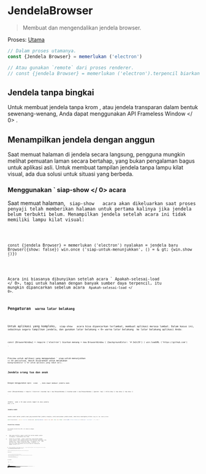 # JendelaBrowser

> Membuat dan mengendalikan jendela browser.

Proses: [Utama](../glossary.md#main-process)

```javascript
// Dalam proses utamanya.
const {Jendela Browser} = memerlukan ('electron')

// Atau gunakan `remote` dari proses renderer.
// const {jendela Browser} = memerlukan ('electron').terpencil biarkan menang=jendela baru Browser ( {lebar: 800, tinggi: 600} ) menang.di ('tutup', () = & gt; {menang = batal}) //beban sebuah remote URL win.loadURL ('https://github.com') // Atau muat file HTML lokal win.loadURL (`file: // $ {__ dirname} / app / index.html`)
```

## Jendela tanpa bingkai

Untuk membuat jendela tanpa krom , atau jendela transparan dalam bentuk sewenang-wenang, Anda dapat menggunakan API  Frameless Window </ 0> .</p> 

## Menampilkan jendela dengan anggun

Saat memuat halaman di jendela secara langsung, pengguna mungkin melihat pemuatan laman secara bertahap, yang bukan pengalaman bagus untuk aplikasi asli. Untuk membuat tampilan jendela tanpa lampu kilat visual, ada dua solusi untuk situasi yang berbeda.

### Menggunakan ` siap-show </ 0>  acara</h3>

<p>Saat memuat halaman, <code> siap-show </ 0>  acara akan dikeluarkan saat proses penyaji telah memberikan halaman untuk pertama kalinya jika jendela belum terbukti belum. Menampilkan jendela setelah acara ini tidak memiliki lampu kilat visual:</p>

<pre><code class="javascript">const {jendela Browser} = memerlukan ('electron') nyalakan = jendela baru Browser({show: false}) win.once ('siap-untuk-menunjukkan', () = & gt; {win.show ()})
`</pre> 

Acara ini biasanya dibunyikan setelah acara ` Apakah-selesai-load </ 0>, tapi untuk halaman dengan banyak sumber daya terpencil, itu mungkin dipancarkan sebelum acara <code> Apakah-selesai-load </ 0>.</p>

<h3>Pengaturan <code> warna latar belakang</ 0></h3>

<p>Untuk aplikasi yang kompleks, <code> siap-show </ 0>  acara bisa dipancarkan terlambat, membuat aplikasi merasa lambat. Dalam kasus ini, sebaiknya segera tampilkan jendela, dan gunakan latar belakang < 0> warna latar belakang </ 0> ke latar belakang aplikasi Anda:</p>

<pre><code class="javascript">const {BrowserWindow} = require ('electron') biarkan menang = new BrowserWindow ( {backgroundColor: '# 2e2c29'} ) win.loadURL ('https://github.com')

`</pre> 

Preview untuk aplikasi yang menggunakan ` siap-untuk-menunjukkan </ 0> peristiwa, masih disarankan untuk melakukan <code> backgroundColor </ 0> untuk aplikasi yang lebih asli.</p>

<h2>Jendela orang tua dan anak</h2>

<p>Dengan menggunakan opsi <code> induk </ 0>  , Anda dapat membuat jendela anak:</p>

<pre><code class="javascript">const {BrowserWindow} = require ('electron') biarkan top = new BrowserWindow () biarkan anak = new BrowserWindow ( {parent: top} ) child.show () top.show () top.show ()

`</pre> 

Jendela ` anak </ 0> akan selalu tampil di atas jendela <code> atas </ 0> .</p>

<h3>Jendela modal</h3>

<p>Jendela modal adalah jendela anak yang menonaktifkan jendela orangtua, untuk menciptakan jendela modal, Anda harus menetapkan pilihan <code>orang tua` dan `modal`pilihan:

```javascript
const {BrowserWindow} = require ('electron') biarkan anak = new BrowserWindow ( {parent: top, modal: true, show: false} ) child.loadURL ('https://github.com') child.once (' siap tampil ', () = & gt; {

```

### Visibilitas halaman 

The  Halaman Visibilitas API </ 0> bekerja sebagai berikut:</p> 

* Pada semua platform, negara visibilitas melacak apakah jendela tersembunyi / diminimalkan atau tidak.
* Selain itu, di macOS , status visibilitas juga melacak keadaan oklusi jendela. Jika jendela ditutup (yaitu tertutup sepenuhnya) oleh jendela lain, status visibilitas akan ` tersembunyi </ 0> . Pada platform lain, status visibilitas hanya <code> tersembunyi </ 0> hanya jika jendela diminimalkan atau secara eksplisit disembunyikan dengan <code> win.hide () </ 0> .</li>
<li>Jika <code> BrowserWindow </ 0> dibuat dengan <code> show: false </ 0> , status visibilitas awal akan <code> terlihat </ 0> meskipun jendela benar-benar tersembunyi.</li>
<li>Jika <code> backgroundThrottling </ 0> dinonaktifkan, status visibilitas akan tetap
 <code> terlihat </ 0> meskipun jendela diminimalkan, tersumbat, atau tersembunyi</li>
</ul>

<p>Disarankan agar Anda menghentikan sementara operasi mahal saat status visibilitas <code> tersembunyi </ 0> untuk meminimalkan konsumsi daya.</p>

<h3>Pemberitahuan platform</h3>

<ul>
<li>Di jendela macOS modal akan ditampilkan sebagai lembaran yang menempel pada jendela induk.</li>
<li>Pada macOS , jendela anak akan menjaga posisi relatif ke jendela induk saat jendela induk bergerak, sementara pada jendela anak Windows dan Linux tidak akan bergerak.</li>
<li>Pada Windows tidak didukung untuk mengubah jendela induk secara dinamis.</li>
<li>Di Linux jenis jendela modal akan diubah menjadi <code> dialog </ 0> .</li>
<li>Di Linux banyak lingkungan desktop tidak mendukung menyembunyikan jendela modal.</li>
</ul>

<h2>Kelas: BrowserWindow</h2>

<blockquote>
  <p>Buat dan kendalikan jendela browser.</p>
</blockquote>

<p>Proses: <a href="../glossary.md#main-process"> Utama </ 0></p>

<p><code> BrowserWindow </ 0> adalah
 <a href="http://nodejs.org/api/events.html#events_class_events_eventemitter"> EventEmitter </ 1> .</p>

<p>Ini menciptakan baru <code> BrowserWindow </ 0> dengan sifat asli yang ditetapkan oleh <code> Pilihan </ 0> .</p>

<h3><code>BrowserWindow baru ( [options] )`</h3> 
  * `pilihan` Objek (opsional) 
    * ` width </ 0>  Integer (opsional) - Lebar jendela dalam piksel. Defaultnya adalah <code> 800 </ 0> .</li>
<li><code> tinggi </ 0>  Integer (opsional) - Tinggi jendela dalam piksel. Defaultnya adalah <code> 600 </ 0> .</li>
<li><code> x </ 0>  Integer (opsional) ( <strong> diperlukan </ 1> jika y digunakan) - Kisi-kisi kiri jendela dari layar. Default adalah memusatkan jendela.</li>
<li><code> y </ 0>  Integer (opsional) ( <strong> diperlukan </ 1> jika x digunakan) - offset atas jendela dari layar. Default adalah memusatkan jendela.</li>
<li><code> useContentSize </ 0>  Boolean (opsional) - The <code> lebar </ 0> dan <code> tinggi </ 0> akan digunakan sebagai ukuran halaman web, yang berarti ukuran jendela yang sebenarnya akan mencakup ukuran jendela frame dan menjadi sedikit lebih besar. Defaultnya adalah <code> false </ 0> .</li>
<li><code> center </ 0>  Boolean (opsional) - Tampilkan jendela di bagian tengah layar.</li>
<li><code> minWidth </ 0>  Integer (opsional) - Lebar minimum jendela. Defaultnya adalah <code> 0 </ 0> .</li>
<li><code> minHeight </ 0>  Integer (opsional) - Tinggi minimum jendela. Defaultnya adalah <code> 0 </ 0> .</li>
<li><code> maxWidth </ 0>  Integer (opsional) - Lebar maksimum jendela. Default tidak ada batasnya.</li>
<li><code> maxHeight </ 0>  Integer (opsional) - Tinggi maksimum jendela. Default tidak ada batasnya.
</li>
<li><code> resizable </ 0>  Boolean (opsional) - Apakah jendela dapat resizable. Defaultnya adalah <code> true </ 0> .</li>
<li><code> movable </ 0>  Boolean (opsional) - Apakah jendela dapat bergerak. Ini tidak diimplementasikan di Linux. Defaultnya adalah <code> true </ 0> .</li>
<li><code> diminimalkan </ 0>  Boolean (opsional) - Apakah jendela dapat diminimalkan. Ini tidak diimplementasikan di Linux. Defaultnya adalah <code> true </ 0> .</li>
<li><code> maximizable </ 0>  Boolean (opsional) - Apakah jendela dapat dimaksimalkan. Ini tidak diimplementasikan di Linux. Defaultnya adalah <code> true </ 0> .</li>
<li><code> closable </ 0>  Boolean (opsional) - Apakah jendela dapat ditutup. Ini tidak diimplementasikan di Linux. Defaultnya adalah <code> true </ 0> .</li>
<li><code> fokusable </ 0>  Boolean (opsional) - Apakah jendela dapat difokuskan. Default adalah
<code>benar`. Pada setelan Windows `fokus: false` juga menyiratkan pengaturan `skipTaskbar: benar`. Pada setting Linux `focusable: false` membuat jendela Berhenti berinteraksi dengan wm, jadi jendela akan selalu tetap di atas semua ruang kerja.
    * `alwaysOnTop` Boolean (opsional) - Apakah jendela harus selalu berada di atas jendela lainnya Defaultnya adalah `false`.
    * `layar penuh` Boolean (opsional) - Apakah jendela harus tampil di layar penuh. Secara eksplisit set ke `false` tombol fullscreen akan disembunyikan atau dinonaktifkan di macOS. Defaultnya adalah ` false </ 0> .</li>
<li><code>fullscreenable` Boolean (optional) - Whether the window can be put into fullscreen mode. Di macOS, juga apakah tombol perbesar/zoom harus beralih penuh mode layar atau memaksimalkan jendela. Defaultnya adalah `true`.
    * `skipTaskbar` Boolean (opsional) - Apakah akan menampilkan jendela di taskbar. Default adalah `false`.
    * `kios` Boolean (opsional) - Mode kios. Defaultnya adalah `false`.
    * `title` String (opsional) - Judul jendela default. Defaultnya adalah `"Elektron"`.
    * `ikon` ([NativeImage](native-image.md) | String) (opsional) - Ikon jendela. Pada Windows itu disarankan untuk menggunakan ikon `ICO` untuk mendapatkan efek visual terbaik, Anda juga bisa biarkan tidak terdefinisi sehingga ikon executable akan digunakan.
    * `tampilkan` Boolean (opsional) - Apakah jendela harus ditampilkan saat dibuat. Default adalah `benar`.
    * `frame` Boolean (opsional) - Tentukan ` false ` untuk membuat a [Jendela Frameless](frameless-window.md). Defaultnya adalah `Benar`.
    * `induk` BrowserWindow (opsional) - Tentukan jendela induk. Defaultnya adalah `null`.
    * `modal` Boolean (opsional) - Apakah ini adalah jendela modal. Ini hanya bekerja bila Jendela adalah jendela anak. Defaultnya adalah `palsu`.
    * `acceptFirstMouse` Boolean (opsional) - Apakah tampilan web menerima satu mouse-down event yang sekaligus mengaktifkan jendela. Default adalah `palsu`.
    * `disableAutoHideCursor` Boolean (opsional) - Apakah akan menyembunyikan kursor saat mengetik. Defaultnya adalah `palsu`.
    * `autoHideMenuBar` Boolean (opsional) - Auto menyembunyikan bilah menu kecuali `Alt` kunci ditekan Defaultnya adalah `palsu`.
    * `enableLargerThanScreen` Boolean (opsional) - Aktifkan jendela yang akan diubah ukurannya lebih besar. dari layar Defaultnya adalah `palsu`.
    * `backgroundColor` String (opsional) - Warna latar belakang jendela sebagai nilai heksadesimal, seperti `#66CD00` atau `#FFF` atau `#80FFFFFF` (alfa didukung). Default adalah `#FFF` (putih).
    * `hasShadow` Boolean (opsional) - Apakah jendela seharusnya memiliki bayangan. Hanya ini diimplementasikan di macos Defaultnya adalah `benar`.
    * `Tema gelap` Boolean (opsional) - Pasukan menggunakan tema gelap untuk jendela, hanya bekerja beberapa lingkungan desktop GTK3. Defaultnya adalah `false`.
    * `transparent` Boolean (opsional) - Membuat jendela [transparan](frameless-window.md). Defaultnya adalah `palsu`.
    * `ketik` String (opsional) - Jenis jendela, default adalah jendela normal. Lihat lebih lanjut tentang ini di bawah ini.
    * `titleBarStyle` String (opsional) - Gaya bar judul jendela. Default adalah `default`. Nilai yang mungkin adalah: 
      * `default` - Hasil dalam judul Mac buram abu-abu standar.
      * `tersembunyi` - Hasil di bar judul tersembunyi dan jendela konten ukuran penuh judul bar masih memiliki kontrol jendela standar ("lampu lalu lintas") di kiri atas.
      * `hidden-inset` - Tidak berlaku lagi, gunakan `hiddenInset` sebagai gantinya.
      * `hiddenInset` - Hasil di bar judul tersembunyi dengan tampilan alternatif dimana tombol lampu lalu lintas sedikit lebih tertutup dari tepi jendela.
      * `customButtonsOnHover` Boolean (opsional) - Draw custom close, minimize, dan tombol full screen pada macOS tanpa bingkai jendela. Tombol ini tidak akan layar kecuali melayang di sebelah kiri atas jendela. Kebiasaan ini Tombol mencegah masalah dengan kejadian mouse yang terjadi dengan standar tombol toolbar jendela. **Catatan:** Pilihan ini saat ini sedang eksperimental.
    * `fullscreenWindowTitle` Boolean (opsional) - Menunjukkan judul di bar ubin dalam mode layar penuh di macos untuk semua opsi `titleBarStyle`. Defaultnya adalah `palsu`.
    * `thickFrame` Boolean (opsional) - Gunakan `WS_THICKFRAME` untuk jendela buram tanpa bingkai Windows, yang menambahkan bingkai jendela standar. Menyetelnya ke ` false </ 0> akan menghapus window shadow dan animasi jendela. Defaultnya adalah <code>true`.
    * ` getar </ 0> String (opsional) - Tambahkan jenis efek getar ke jendela, hanya di macos. Dapat <code> tampilan berbasis </ 0>, <code> cahaya </ 0>, <code> gelap </ 0>, <code> titlebar </ 0>, <code> pilihan </ 0>, < 0> menu </ 0>, <code> popover </ 0>, <code> sidebar </ 0>, <code> medium-light </ 0> atau <code> ultra-dark </ 0>.</li>
<li><code> zoomToPageWidth </ 0> Boolean (opsional) - Mengontrol perilaku pada macOS saat opsi-klik tombol stoplight hijau pada toolbar atau dengan mengklik item menu Window> Zoom. Jika <code> benar </ 0>, jendela akan tumbuh ke lebar yang disarankan dari halaman web saat diperbesar, <code> false </ 0> akan menyebabkannya memperbesar lebar layar. Ini juga akan mempengaruhi perilaku saat memanggil <code> maximize () </ 0> secara langsung. Defaultnya adalah <code> false </ 0> .</li>
<li><code> tabbingIdentifier </ 0> String (opsional) - Nama grup tab, memungkinkan untuk membuka
jendela sebagai tab asli di macos 10.12+. Windows dengan tabbing yang sama
Pengenal akan dikelompokkan bersama. Windows dengan tabbing yang sama
Pengenal akan dikelompokkan bersama.</li>
<li><code>webpreferences` Objek (opsional) - Pengaturan fitur halaman web. 
      * ` devTools </ 0> Boolean (opsional) - Baik untuk mengaktifkan DevTools.

Konteks | Permintaan Konteks. Jika diset ke <code> false </ 0>, tidak dapat menggunakan <code> BrowserWindow.webContents.openDevTools () </ 0> untuk membuka DevTools. Defaultnya adalah <code>true`.
      * ` nodeIntegration </ 0> Boolean (opsional) - Apakah integrasi node diaktifkan Default
<code> benar </ 0>.</li>
<li><code> nodeIntegrationInWorker` Boolean (opsional) - Apakah integrasi simpul diaktifkan pada pekerja web. Defaultnya adalah ` false </ 0> . Lebih lanjut tentang ini dapat ditemukan di <a href="../tutorial/multithreading.md">Multithreading</a>.</li>
<li><code>preload` String (opsional) - Menentukan skrip yang akan dimuat sebelum skrip lain dijalankan di halaman. Script ini akan selalu memiliki akses ke API simpul tidak peduli apakah integrasi node dinyalakan atau dimatikan. Nilainya harus jadilah path file absolut pada script. Saat integrasi simpul dimatikan, skrip preload dapat diperkenalkan kembali Simbol global node kembali ke lingkup global. Lihat contoh [di sini](process.md#event-loaded).
      * `kotak pasir` Boolean (opsional) - Jika disetel, ini akan menampilkan kotak pasir perender terkait dengan jendela, membuatnya kompatibel dengan Chromium Kotak pasir tingkat OS dan menonaktifkan mesin Node.js. Ini tidak sama dengan opsi `nodeIntegration` dan API tersedia untuk skrip pramuat lebih terbatas. Baca lebih lanjut tentang opsi [di sini](sandbox-option.md). **Catatan:** Pilihan ini saat ini eksperimental dan dapat berubah atau terjadi dihapus di rilis Elektron masa depan.
      * `session` [Session](session.md#class-session) (perintah) - sesuaikan sesi yang digunakan oleh halaman. Alih-alih melewati objek Sidang secara langsung, Anda juga bisa memilihnya gunakan opsi `partisi` sebagai gantinya, yang menerima string partisi. Kapan `Session` dan `partisi` disediakan, `Session` akan lebih disukai. Default adalah sesi default.
      * `partisi` String (opsional) - Mengatur sesi yang digunakan oleh halaman sesuai dengan string partisi. Jika `partisi` dimulai dengan `bertahan:`, halaman akan menggunakan sesi persisten yang tersedia untuk semua halaman di aplikasi dengan sama `partisi`. Jika tidak ada awalan `bertahan:`, halaman akan menggunakan a sesi dalam memori. Dengan menugaskan yang sama `partisi`, beberapa halaman dapat berbagi sesi yang sama. Default adalah sesi default.
      * `zoomFactor` Nomor (opsional) - Faktor pembesaran default halaman, `3.0` mewakili `300%`. Defaultnya adalah `1.0`.
      * `javascript` Boolean (opsional) - Mengaktifkan dukungan JavaScript. Defaultnya adalah `true`.
      * `webSecurity` Boolean (opsional) - Bila `false`, itu akan menonaktifkan Kebijakan asal yang sama (biasanya menggunakan situs pengujian oleh orang), dan tetapkan ` allowRunningInsecureContent ` ke `true` jika opsi ini belum ditetapkan oleh pengguna. Defaultnya adalah `true`.
      * `allowRunningInsecureContent` Boolean (opsional) - Mengizinkan sebuah halaman https untuk dijalankan JavaScript, CSS atau plugin dari URL http. Defaultnya adalah `false`.
      * `gambar` Boolean (opsional) - Mengaktifkan dukungan gambar. Defaultnya adalah `true`.
      * `textAreasAreResizable` Boolean (opsional) - Buat elemen TextArea resizable. Default `true`.
      * `webgl` Boolean (opsional) - Mengaktifkan dukungan WebGL. Defaultnya adalah `true`.
      * `webaudio` Boolean (opsional) - Mengaktifkan dukungan WebAudio. Defaultnya adalah `true`.
      * `plugin` Boolean (opsional) - Apakah plugin harus diaktifkan Defaultnya adalah `false`.
      * `experimentalFeatures` Boolean (opsional) - Mengaktifkan fitur eksperimental Chromium. Defaultnya adalah `false`.
      * `experimentalCanvasFeatures` Boolean (tangan) - Memungkinkan eksperimental Chromium fitur kanvas Defaultnya adalah `false`.
      * `scrollBounce` Boolean (opsional) - Mengaktifkan efek gulir gips (karet banding) macos Defaultnya adalah `false`.
      * `blinkFeatures` String (opsional) - Daftar string fitur yang dipisahkan oleh `,`, seperti `CSSVariables, KeyboardEventKey` untuk mengaktifkannya. Daftar lengkap fitur yang didukung string dapat ditemukan di [RuntimeEnabledFeatures.json5](https://cs.chromium.org/chromium/src/third_party/WebKit/Source/platform/RuntimeEnabledFeatures.json5?l=62) mengajukan.
      * `disableBlinkFeatures` String (opsional) - Daftar string fitur yang dipisahkan oleh `,`, seperti ` CSSVariables, KeyboardEventKey` untuk menonaktifkannya. Daftar lengkap didukung string fitur dapat ditemukan di [RuntimeEnabledFeatures.json5](https://cs.chromium.org/chromium/src/third_party/WebKit/Source/platform/RuntimeEnabledFeatures.json5?l=62) file.
      * `defaultFontFamily` Object (optional) - Menetapkan font default untuk font-family. 
        * `standar` String (opsional) - Default ke `Times New Roman`.
        * `serif` String (opsional) - Default ke `Times New Roman`.
        * `sansSerif` String (opsional) - Default ke `Arial`.
        * `monospace` String (opsional) - Default ke `Kurir Baru`.
        * `cursive` String (opsional) - Default ke `Script`.
        * `fantasy` String (opsional) - Default ke `Impact`.
      * `defaultFontSize` Integer (opsional) - Default ke `16`.
      * `defaultMonospaceFontSize` Integer (opsional) - Default ke `13`.
      * `minimumFontSize` Integer (opsional) - Default ke ``.
      * `defaultEncoding` String (opsional) - Default ke `ISO-8859-1`.
      * `backgroundThrottling` Boolean (opsional) - Apakah akan mencekik animasi dan timer? Saat halaman menjadi background. Hal ini juga mempengaruhi \[API Visibilitas Laman\]\[#page-visibility\]. Default ke ` true </ 0> .</li>
<li><code> offscreen </ 0>  Boolean (opsional) - Apakah akan mengaktifkan rendering offscreen untuk jendela browser. Default ke <code> false </ 0> . Lihat
 tutorial rendering <a href="../tutorial/offscreen-rendering.md"> offscreen </ 0> untuk lebih jelasnya.</li>
<li><code> contextIsolation </ 0>  Boolean (opsional) - Apakah akan menjalankan API Elektron dan skrip <code> preload </ 0> yang ditentukan dalam konteks JavaScript yang terpisah . Default ke <code> false </ 0> . Konteks script <code> preload </ 0> berjalan masih akan memiliki akses penuh ke jendela <code> document </ 0> dan <code> window </ 0> namun akan menggunakan set sendiri JavaScript builtins ( <code> Array </ 0> , <code> Objek </ 0> , <code> JSON </ 0> , dll.) Dan akan diisolasi dari perubahan yang dilakukan pada lingkungan global oleh laman yang dimuat. The Electron  API hanya akan tersedia di
 <code> preload </ 0> naskah dan bukan halaman dimuat. Opsi ini harus digunakan saat memuat konten remote yang berpotensi tidak tepercaya untuk memastikan konten yang dimuat tidak dapat merusak skrip <code> preload </ 0> dan setiap API Elektron yang digunakan.
Opsi ini menggunakan teknik yang sama yang digunakan oleh <a href="https://developer.chrome.com/extensions/content_scripts#execution-environment"> Chrome Content Scripts </ 0> .
Anda dapat mengakses konteks ini di alat dev dengan memilih entri ' Elektron Isolated Context' di kotak kombo di bagian atas tab Konsol. <strong> Catatan: </ 0> Ini pilihan saat ini eksperimental dan dapat berubah atau dihapus di masa Elektron rilis.</li>
<li><code> nativeWindowOpen </ 0>  Boolean (opsional) - Apakah akan menggunakan native
 <code> window.open () </ 0> . Default ke <code> false </ 0> .  <strong> Catatan: </ 1> Ini pilihan saat eksperimental.</li>
<li><code> webviewTag </ 0>  Boolean (opsional) - Apakah untuk mengaktifkan <a href="webview-tag.md"> <code><webview>` tag </ 1> . Default untuk nilai ` nodeIntegration ` option . ** Catatan: </ 0> The ` preload </ 1> Script dikonfigurasi untuk <code><webview>` akan memiliki simpul integrasi diaktifkan ketika dieksekusi sehingga Anda harus memastikan remote / konten yang tidak dipercaya tidak mampu menciptakan <2 > tag dengan script ` preload </ 1> yang mungkin berbahaya 
. Anda dapat menggunakan <code> akan melampirkan tampilan web </ 0>  acara di <a href="web-contents.md"> webContents </ 1> 
untuk mengupas dengan <code> preload </ 0> naskah dan untuk memvalidasi atau mengubah
 <code><webview>` 's pengaturan awal</li> </ul></li> </ul></li> </ul> 
        
        When setting minimum or maximum window size with `minWidth`/`maxWidth`/ `minHeight`/`maxHeight`, it only constrains the users. Ini tidak akan mencegah Anda melewati ukuran yang tidak mengikuti batasan ukuran pada ` setBounds </ 0> / <code> setSize </ 0> atau ke konstruktor <code> BrowserWindow </ 0> .</p>

<p>Kemungkinan nilai dan perilaku dari <code> jenis </ 0>  option yang tergantung platform. Nilai yang mungkin adalah:</p>

<ul>
<li>Di Linux, jenis yang mungkin adalah <code> desktop </ 0> , <code> dermaga </ 0> , <code> toolbar </ 0> , <code> splash </ 0> ,
 <code> notifikasi </ 0> .</li>
<li>Di macos , jenis yang mungkin ada <code>Desktop`, `bertekstur`. 
        
        * Tipe ` bertekstur </ 0> menambahkan tampilan gradien logam ( <code> NSTexturedBackgroundWindowMask </ 0> ).</li>
<li>Tipe <code> desktop </ 0> menempatkan jendela pada tingkat jendela latar belakang desktop ( <code> kCGDesktopWindowLevel - 1 </ 0> ). Perhatikan bahwa jendela desktop tidak akan menerima acara fokus, keyboard atau mouse, namun Anda dapat menggunakan <code> globalShortcut </ 0> untuk menerima masukan secara hemat.</li>
</ul></li>
<li>Pada Windows , jenis yang mungkin adalah <code> toolbar </ 0> .</li>
</ul>

<h3>Instance Events</h3>

<p>Objek yang dibuat dengan <code> BrowserWindow baru </ 0> memancarkan acara berikut:</p>

<p><strong> Catatan: </ 0> Beberapa acara hanya tersedia pada sistem operasi tertentu dan diberi label seperti itu.</p>

<h4>Acara : 'halaman-judul-diperbarui'</h4>

<p>Pengembalian:</p>

<ul>
<li><code> event </ 0>  Acara</li>
<li><code> title </ 0>  String</li>
</ul>

<p>Emitted ketika dokumen tersebut mengubah namanya, memanggil <code> event.preventDefault () </ 0> 
akan mencegah perubahan dari jendela asli.</p>

<h4>Acara : 'dekat'</h4>

<p>Pengembalian:</p>

<ul>
<li><code> event </ 0>  Acara</li>
</ul>

<p>Emitted saat jendela akan ditutup. Ini dipancarkan sebelum
 <code> beforeunload </ 0> dan <code> membongkar </ 0>  acara DOM. Memanggil <code> event.preventDefault () </ 0> 
akan membatalkan penutupan.</p>

<p>Biasanya Anda ingin menggunakan handler <code> beforeunload </ 0> untuk menentukan apakah jendela harus ditutup, yang juga akan dipanggil saat jendela dimuat ulang. Di Elektron , mengembalikan nilai selain <code> tidak terdefinisi </ 0> akan membatalkan penutupan. Sebagai contoh:</p>

<pre><code class="javascript">window.onbeforeunload = (e) = & gt; {
   console.log ('Saya tidak ingin ditutup')

   // Tidak seperti browser biasa, kotak pesan akan diminta ke pengguna, mengembalikan
   // nilai non-void diam-diam akan membatalkan penutupan.
  // Dianjurkan untuk menggunakan API dialog agar pengguna mengkonfirmasi penutupan
   // aplikasi.
  e.returnValue = false}
`</pre> 
          #### Acara : 'ditutup'
          
          Emitted saat jendela tertutup. Setelah menerima acara ini, Anda harus menghapus referensi ke jendela dan tidak menggunakannya lagi.
          
          #### Event : 'session-end' * Windows </ 0></h4> 
          
          Emitted saat window session akan berakhir karena force shutdown atau restart mesin atau session log off.
          
          #### Acara : 'tidak responsif'
          
          Emitted saat halaman web menjadi tidak responsif.
          
          #### Acara: 'responsif'
          
          Emitted saat halaman web yang tidak responsif menjadi responsif lagi.
          
          #### Acara: 'blur'
          
          Emitted saat jendela kehilangan fokus.
          
          #### Acara: 'fokus'
          
          Emitted saat window gain fokus.
          
          #### Acara: 'show'
          
          Emitted saat jendela ditunjukkan.
          
          #### Acara: 'sembunyikan'
          
          Emitted saat jendela tersembunyi.
          
          #### Acara: 'siap tampil'
          
          Emitted ketika halaman web telah diberikan (sementara tidak ditampilkan) dan jendela dapat ditampilkan tanpa lampu kilat visual.
          
          #### Acara: 'maksimalkan'
          
          Emitted saat jendela dimaksimalkan.
          
          #### Acara : 'nonmaximize'
          
          Emitted saat jendela keluar dari keadaan maksimal.
          
          #### Acara : 'minimalkan'
          
          Emitted saat jendela diminimalkan.
          
          #### Acara : 'pulihkan'
          
          Emitted saat jendela dipulihkan dari keadaan diminimalkan.
          
          #### Acara : 'ubah ukuran'
          
          Dipancarkan saat jendela diubah ukurannya.
          
          #### Acara : 'pindah'
          
          Emitted saat jendela sedang dipindahkan ke posisi baru.
          
          ** Catatan </ 0> : Pada macOS , acara ini hanya alias ` pindah </ 1> .</p>

<h4>Acara : 'pindah' <em> macOS </ 0></h4>

<p>Emitted sekali saat jendela dipindahkan ke posisi baru.</p>

<h4>Acara : 'enter-full-screen'</h4>

<p>Emitted saat jendela memasuki keadaan layar penuh.</p>

<h4>Acara : 'tinggalkan layar penuh'</h4>

<p>Emitted saat jendela meninggalkan keadaan layar-penuh.</p>

<h4>Acara : 'enter-html-full-screen'</h4>

<p>Emitted saat jendela memasuki status layar-penuh yang dipicu oleh HTML API.</p>

<h4>Acara : 'leave-html-full-screen'</h4>

<p>Emitted saat jendela meninggalkan status layar-penuh yang dipicu oleh HTML API.</p>

<h4>Event : 'app-command' <em> Windows </ 0></h4>

<p>Pengembalian:</p>

<ul>
<li><code> event </ 0>  Acara</li>
<li><code> perintah </ 0>  String</li>
</ul>

<p>Emitted when an <a href="https://msdn.microsoft.com/en-us/library/windows/desktop/ms646275(v=vs.85).aspx">App Command</a>
is invoked. Ini biasanya terkait dengan kunci media keyboard atau perintah browser, serta tombol "Kembali" yang terpasang pada beberapa mouse pada Windows .</p>

<p>Perintah diturunkan, underscore diganti dengan tanda hubung, dan
 awalan <code> APPCOMMAND_ </ 0> dilucuti.
misal <code> APPCOMMAND_BROWSER_BACKWARD </ 0> dipancarkan sebagai <code> browser-backward </ 0> .</p>

<pre><code class="javascript">const {BrowserWindow} = require ('electron') let win = new BrowserWindow () win.on ('app-command', (e, cmd) = & gt; {
   // Arahkan jendela kembali saat pengguna menyentuh mouse mereka kembali tombol
   jika (cmd === 'browser mundur' & amp; & amp; win.webContents.canGoBack ()) {
     win.webContents.goBack ()
   }})
`</pre> 
          
          #### Acara : 'gulir-sentuh-mulai' * macOS </ 0></h4> 
          
          Emitted saat scroll wheel event phase sudah dimulai.
          
          #### Acara : 'gulir-sentuh-akhir' * macOS </ 0></h4> 
          
          Emitted saat scroll wheel event phase sudah berakhir.
          
          #### Acara : 'gulir-sentuh-tepi' * macos </ 0></h4> 
          
          Emitted saat menggulirkan event wheel drive yang diajukan saat mencapai tepi elemen.
          
          #### Acara : 'gesek' * macOS </ 0></h4> 
          
          Pengembalian:
          
          * ` event </ 0>  Acara</li>
<li><code> arah </ 0>  String</li>
</ul>

<p>Emitted on 3-finger swipe. Petunjuk yang mungkin ada <code>atas `,` kanan `, `turun `, ` kiri `.</p> 
            #### Acara: 'sheet-begin' * macOS *
            
            Emitted saat jendela membuka selembar kertas.
            
            #### Acara : 'sheet-end' * macOS </ 0></h4> 
            
            Emitted ketika jendela telah ditutup lembar.
            
            #### Event : 'new-window-for-tab' * macOS </ 0></h4> 
            
            Emitted ketika tombol tab asli baru diklik.
            
            ### Metode Statis
            
            Kelas ` BrowserWindow ` memiliki metode statis berikut:
            
            #### `BrowserWindow.getAllWindows ()`
            
            Kembali ` BrowserWindow [] ` - Sebuah array dari semua jendela browser yang terbuka.
            
            #### `BrowserWindow.getFocusedWindow ()`
            
            Mengembalikan ` BrowserWindow ` - Jendela yang difokuskan pada aplikasi ini, jika tidak mengembalikan ` null `.
            
            #### `BrowserWindow.fromWebContents (webContents)`
            
            * ` webContents </ 0>  <a href="web-contents.md"> WebContents </ 1></li>
</ul>

<p>Mengembalikan<code>BrowserWindow` - Jendela yang memiliki`contentContents `.</p> 
              #### `BrowserWindow.fromId (id)`
              
              * ` id </ 0>  Integer</li>
</ul>

<p>Kembali <code> BrowserWindow ` - Jendela dengan ` id ` yang diberikan.</p> 
                #### `BrowserWindow.addExtension (jalur)`
                
                * ` path </ 0>  String</li>
</ul>

<p>Menambahkan ekstensi Chrome yang terletak di <code> path `, dan mengembalikan nama ekstensi.</p> 
                  Metode ini juga tidak akan kembali jika manifes ekstensi hilang atau tidak lengkap.
                  
                  ** Catatan: ** API ini tidak dapat dipanggil sebelum event ` ready ` dari modul ` app ` dipancarkan.
                  
                  #### `BrowserWindow.removeExtension(name)`
                  
                  * ` nama </ 0>  String</li>
</ul>

<p>Hapus ekstensi Chrome dengan nama.</p>

<p><strong> Catatan: </strong> API ini tidak dapat dipanggil sebelum event <code> ready ` dari modul ` app ` dipancarkan.</p> 
                    #### `BrowserWindow.getExtensions ()`
                    
                    Mengembalikan`Objek ` - Kunci adalah nama ekstensi dan setiap nilai Objek yang berisi`nama ` dan ` versi `propert.
                    
                    ** Catatan: ** API ini tidak dapat dipanggil sebelum event ` ready ` dari modul ` app ` dipancarkan.
                    
                    #### `BrowserWindow.addDevToolsExtension (jalur)`
                    
                    * ` path </ 0>  String</li>
</ul>

<p>Menambahkan ekstensi DevTools yang terletak di <code> path`, dan mengembalikan nama ekstensi.</p> 
                      Ekstensi akan diingat sehingga Anda hanya perlu memanggil API ini sekali, API ini bukan untuk penggunaan pemrograman. Jika Anda mencoba menambahkan ekstensi yang telah dimuat, metode ini tidak akan kembali dan sebaliknya log peringatan ke konsol.
                      
                      Metode ini juga tidak akan kembali jika manifes ekstensi hilang atau tidak lengkap.
                      
                      ** Catatan: ** API ini tidak dapat dipanggil sebelum event ` ready ` dari modul ` app ` dipancarkan.
                      
                      #### `BrowserWindow.removeDevToolsExtension (nama)`
                      
                      * ` nama </ 0>  String</li>
</ul>

<p>Hapus ekstensi DevTools dengan nama.</p>

<p><strong> Catatan: </strong> API ini tidak dapat dipanggil sebelum event <code> ready ` dari modul ` app ` dipancarkan.</p> 
                        #### `BrowserWindow.getDevToolsExtensions ()`
                        
                        Mengembalikan`Objek ` - Kunci adalah nama ekstensi dan setiap nilai Objek yang berisi`nama ` dan ` versi `propert.
                        
                        Untuk memeriksa apakah ada ekstensi DevTools, Anda dapat menjalankan yang berikut ini:
                        
                        ```javascript
biarkan diinstal = {BrowserWindow}getDevToolsExtensions () hasOwnProperty ('devtron')
console.log (terpasang)
```
                    
                    ** Catatan: ** API ini tidak dapat dipanggil sebelum event ` ready ` dari modul ` app ` dipancarkan.
                    
                    ### Instance Properties
                    
                    Objek yang dibuat dengan`BrowserWindow baru ` memiliki properti berikut:
                    
                    ```javascript
const {BrowserWindow} = membutuhkan ('elektron')
// Dalam contoh ini `win` adalah contoh kami
let win = new BrowserWindow ({width: 800, height: 600})
win.loadURL ('https://github.com')
```
                
                #### `win.webContents`
                
                Objek ` WebContents ` yang dimiliki jendela ini. Semua acara terkait halaman web dan operasi akan dilakukan lewat itu.
                
                Lihat dokumentasi[ `webContents` ](web-contents.md)untuk metodenya dan acara.
                
                #### `win.id`
                
                A ` Integer </ 0> mewakili ID unik jendela.</p>

<h3>Metode Instance</h3>

<p>Objek yang dibuat dengan <code> BrowserWindow baru </ 0> memiliki metode contoh berikut:</p>

<p><strong> Catatan: </ 0> Beberapa metode hanya tersedia pada sistem operasi tertentu dan diberi label seperti itu.</p>

<h4><code>win.destroy()`</h4> 
                
                Angkatan menutup jendela, ` membongkar </ 0> dan <code> beforeunload </ 0>  event tidak akan dipancarkan untuk halaman web, dan <code> dekat </ 0>  acara juga tidak akan dipancarkan untuk jendela ini, tetapi menjamin <code> ditutup </ 0>  acara akan dipancarkan.</p>

<h4><code>win.close ()`</h4> 
                
                Cobalah untuk menutup jendela. Ini memiliki efek yang sama dengan pengguna yang secara manual mengklik tombol tutup jendela. Halaman web bisa membatalkan close sekalipun. Lihat  acara tutup </ 0> .</p> 
                
                #### `win.focus ()`
                
                Berfokus pada jendela.
                
                #### `win.blur ()`
                
                Berfokus pada jendela.
                
                #### `win.isFocused ()`
                
                Mengembalikan ` Boolean </ 0> - Apakah jendela terfokus.</p>

<h4><code>win.isDestroyed ()`</h4> 
                
                Mengembalikan ` Boolean </ 0> - Apakah jendela rusak</p>

<h4><code>win.show ()`</h4> 
                
                Menunjukkan dan memberi fokus pada jendela.
                
                #### `win.showInactive ()`
                
                Menunjukkan jendela tapi tidak memusatkan perhatian padanya.
                
                #### `win.hide ()`
                
                Sembunyikan jendela.
                
                #### `win.isVisible ()`
                
                Mengembalikan ` Boolean </ 0> - Apakah jendela terlihat oleh pengguna.</p>

<h4><code>win.isModal ()`</h4> 
                
                Mengembalikan ` Boolean </ 0> - Apakah jendela saat ini adalah jendela modal.</p>

<h4><code>win.maximize ()`</h4> 
                
                Memaksimalkan jendela. Ini juga akan menunjukkan (tapi tidak fokus) jendela jika belum ditampilkan.
                
                #### `win.unmaximize ()`
                
                Unmaximizes jendela.
                
                #### `win.isMaximized ()`
                
                Mengembalikan ` Boolean </ 0> - Apakah jendela dimaksimalkan.</p>

<h4><code>win.minimize ()`</h4> 
                
                Meminimalkan jendela. Pada beberapa platform jendela yang diminimalkan akan ditampilkan di Dock .
                
                #### `win.restore ()`
                
                Mengembalikan jendela dari keadaan diminimalkan ke keadaan sebelumnya.
                
                #### `win.isMinimized ()`
                
                Mengembalikan ` Boolean </ 0> - Apakah jendela diminimalkan.</p>

<h4><code>win.setFullScreen (bendera)`</h4> 
                
                * ` bendera </ 0>  Boolean</li>
</ul>

<p>Menetapkan apakah jendela harus dalam mode fullscreen.</p>

<h4><code>win.isFullScreen ()`</h4> 
                  Mengembalikan ` Boolean </ 0> - Apakah jendela dalam mode layar penuh.</p>

<h4><code> win.setAspectRatio (aspectRatio [, extraSize]) </ 0>  <em> macos </ 1></h4>

<ul>
<li><code> aspectRatio </ 0> Float - Rasio aspek untuk mempertahankan sebagian dari tampilan konten.</li>
<li><code> extraSize </ 0>  <a href="structures/size.md"> Ukuran </ 1> - Ukuran ekstra tidak disertakan dengan tetap mempertahankan rasio aspek.</li>
</ul>

<p>Ini akan membuat jendela menjaga rasio aspek. Ukuran ekstra memungkinkan pengembang memiliki ruang, ditentukan dalam piksel, tidak termasuk dalam perhitungan rasio aspek. API ini sudah memperhitungkan perbedaan antara ukuran jendela dan ukuran isinya.</p>

<p>Pertimbangkan jendela normal dengan pemutar video HD dan kontrol yang terkait.
Mungkin ada 15 piksel kontrol di tepi kiri, 25 piksel kontrol di tepi kanan dan 50 piksel kontrol di bawah pemutar. Untuk mempertahankan rasio aspek 16: 9 (rasio aspek standar untuk HD @ 1920x1080) di dalam pemutar itu sendiri, kami akan memanggil fungsi ini dengan argumen 16/9 dan [40, 50]. Argumen kedua tidak peduli di mana lebar dan tinggi ekstra berada dalam tampilan konten--hanya isinya. Tentukan area lebar dan tinggi ekstra yang Anda miliki dalam keseluruhan tampilan konten.</p>

<h4><code> win.previewFile (path [, displayName]) </ 0>  <em> macos </ 1></h4>

<ul>
<li><code> path </ 0>  String - Path absolut ke file untuk dipratinjau dengan QuickLook. Hal ini penting karena Quick Look menggunakan nama file dan ekstensi file pada path untuk menentukan jenis konten file yang akan dibuka.</li>
<li><code> displayName </ 0>  String (opsional) - Nama file yang akan ditampilkan pada tampilan modal Quick Look. Ini murni visual dan tidak mempengaruhi jenis konten file. Default ke <code> path </ 0> .</li>
</ul>

<p>Menggunakan <a href="https://en.wikipedia.org/wiki/Quick_Look"> Quick Look </ 0> untuk melihat pratinjau file di jalur tertentu.</p>

<h4><code> win.closeFilePreview () </ 0>  <em> macos </ 1></h4>

<p>Menutup panel <a href="https://en.wikipedia.org/wiki/Quick_Look"> Quick Look </ 0> yang sedang terbuka .</p>

<h4><code>win.setBounds (batas [, bernyawa])`</h4> 
                  
                  * ` batas </ 0>  <a href="structures/rectangle.md">  Empat persegi panjang </ 1></li>
<li><code>animate` Boolean (optional) *macOS*
                  
                  Mengubah ukuran dan memindahkan jendela ke batas yang tersedia
                  
                  #### `win.getBounds ()`
                  
                  Kembali ` Rectangle </ 0></p>

<h4><code>win.setContentBounds (batas [, bernyawa])`</h4> 
                  
                  * ` batas </ 0>  <a href="structures/rectangle.md">  Empat persegi panjang </ 1></li>
<li><code> bernyawa </ 0>  Boolean (opsional) <em> macos </ 1></li>
</ul>

<p>Mengubah ukuran dan memindahkan area klien jendela (misalnya halaman web) ke batas yang tersedia.</p>

<h4><code>win.getContentBounds ()`</h4> 
                    Kembali ` Rectangle </ 0></p>

<h4><code>win.setSize (lebar, tinggi [, bernyawa])`</h4> 
                    
                    * ` width </ 0>  Integer</li>
<li><code> tinggi </ 0>  Integer</li>
<li><code>animate` Boolean (optional) *macOS*
                    
                    Mengubah ukuran jendela menjadi ` width </ 0> dan <code> height </ 0> .</p>

<h4><code>win.getSize ()`</h4> 
                    
                    Mengembalikan ` Integer [] </ 0> - Berisi lebar dan tinggi jendela.</p>

<h4><code>win.setContentSize(width, height[, animate])`</h4> 
                    
                    * ` width </ 0>  Integer</li>
<li><code> tinggi </ 0>  Integer</li>
<li><code>animate` Boolean (optional) *macOS*
                    
                    Resizes the window's client area (e.g. the web page) to `width` and `height`.
                    
                    #### `win.getContentSize ()`
                    
                    Mengembalikan ` Integer [] </ 0> - Berisi lebar dan tinggi area jendela klien.</p>

<h4><code>win.setMinimumSize (lebar, tinggi)`</h4> 
                    
                    * ` width </ 0>  Integer</li>
<li><code> tinggi </ 0>  Integer</li>
</ul>

<p>Menetapkan ukuran minimum jendela menjadi <code> width </ 0> dan <code> height </ 0> .</p>

<h4><code>win.getMinimumSize ()`</h4> 
                      Mengembalikan`Integer [] ` - Berisi lebar minimum dan tinggi jendela.
                      
                      #### `win.setMaximumSize (lebar, tinggi)`
                      
                      * ` width </ 0>  Integer</li>
<li><code> tinggi </ 0>  Integer</li>
</ul>

<p>Menetapkan ukuran maksimum jendela menjadi <code>lebar ` dan`tinggi `.</p> 
                        #### `win.getMaximumSize ()`
                        
                        Mengembalikan ` Integer [] </ 0> - Berisi lebar dan tinggi maksimum jendela.</p>

<h4><code>win.setResizable (resizable)`</h4> 
                        
                        * ` resizable </ 0>  Boolean</li>
</ul>

<p>Menetapkan apakah jendela dapat diubah ukurannya secara manual oleh pengguna.</p>

<h4><code>win.isResizable ()`</h4> 
                          Mengembalikan ` Boolean </ 0> - Apakah jendela dapat diubah ukurannya secara manual oleh pengguna.</p>

<h4><code> win.setMovable (dapat dipindahkan) </ 0>  <em> macOS </ 1>  <em> Windows </ 1></h4>

<ul>
<li><code> bergerak </ 0>  Boolean</li>
</ul>

<p>Menetapkan apakah jendela dapat dipindahkan oleh pengguna. Di Linux tidak melakukan apapun.</p>

<h4><code>win.isMovable()` *macOS* *Windows*</h4> 
                          
                          Mengembalikan ` Boolean </ 0> - Apakah jendela dapat dipindahkan oleh pengguna.</p>

<p>Di Linux selalu kembali <code> true </ 0> .</p>

<h4><code> win.setMinimizable (minimizable) </ 0>  <em> macOS </ 1>  <em> Windows </ 1></h4>

<ul>
<li><code> diminimalkan </ 0>  Boolean</li>
</ul>

<p>Menetapkan apakah jendela dapat diminimalkan secara manual oleh pengguna. Di Linux tidak melakukan apapun.</p>

<h4><code> win.isMinimizable () </ 0>  <em> macos </ 1>  <em> Windows </ 1></h4>

<p>Mengembalikan <code> Boolean </ 0> - Apakah jendela dapat diminimalkan secara manual oleh pengguna</p>

<p>Di Linux selalu kembali <code> true </ 0> .</p>

<h4><code>win.setMaximizable(maximizable)` *macOS* *Windows*</h4> 
                          
                          * `maximizable` Boolean
                          
                          Menetapkan apakah jendela dapat dimaksimalkan secara manual oleh pengguna. Di Linux tidak melakukan apapun.
                          
                          #### `win.isMaximizable()` *macOS* *Windows*
                          
                          Returns `Boolean` - Whether the window can be manually maximized by user.
                          
                          Di Linux selalu kembali ` true </ 0> .</p>

<h4><code>win.setFullScreenable (fullscreenable)`</h4> 
                          
                          * ` fullscreenable </ 0>  Boolean</li>
</ul>

<p>Menetapkan apakah tombol perbesar/zoom window toggles fullscreen mode atau memaksimalkan jendela.</p>

<h4><code>win.isFullScreenable ()`</h4> 
                            Returns `Boolean` - Whether the maximize/zoom window button toggles fullscreen mode or maximizes the window.
                            
                            #### `win.setClosable(closable)` *macOS* *Windows*
                            
                            * `closable` Boolean
                            
                            Menetapkan apakah jendela dapat ditutup secara manual oleh pengguna. Di Linux tidak melakukan apapun.
                            
                            #### `win.isClosable()` *macOS* *Windows*
                            
                            Returns `Boolean` - Whether the window can be manually closed by user.
                            
                            Di Linux selalu kembali ` true </ 0> .</p>

<h4><code>win.setAlwaysOnTop(flag[, level][, relativeLevel])`</h4> 
                            
                            * `flag` Boolean
                            * `level` String (optional) *macOS* - Values include `normal`, `floating`, `torn-off-menu`, `modal-panel`, `main-menu`, `status`, `pop-up-menu`, `screen-saver`, and ~~`dock`~~ (Deprecated). The default is `floating`. See the [macOS docs](https://developer.apple.com/reference/appkit/nswindow/1664726-window_levels) for more details.
                            * `relativeLevel` Integer (optional) *macOS* - The number of layers higher to set this window relative to the given `level`. The default is ``. Note that Apple discourages setting levels higher than 1 above `screen-saver`.
                            
                            Menetapkan apakah jendela harus selalu tampil di atas jendela lain. Setelah pengaturan ini, jendela masih merupakan jendela normal, bukan jendela toolbox yang tidak bisa difokuskan.
                            
                            #### `win.isAlwaysOnTop()`
                            
                            Returns `Boolean` - Whether the window is always on top of other windows.
                            
                            #### `win.center()`
                            
                            Memindahkan jendela ke bagian tengah layar.
                            
                            #### `win.setPosition(x, y[, animate])`
                            
                            * `x` Integer
                            * `y` Integer
                            * `animate` Boolean (optional) *macOS*
                            
                            Moves window to `x` and `y`.
                            
                            #### `win.getPosition()`
                            
                            Returns `Integer[]` - Contains the window's current position.
                            
                            #### `win.setTitle(title)`
                            
                            * ` title </ 0>  String</li>
</ul>

<p>Changes the title of native window to <code>title`.</p> 
                              #### `win.getTitle()`
                              
                              Returns `String` - The title of the native window.
                              
                              **Note:** The title of web page can be different from the title of the native window.
                              
                              #### `win.setSheetOffset(offsetY[, offsetX])` *macOS*
                              
                              * `offsetY` Float
                              * `offsetX` Float (optional)
                              
                              Changes the attachment point for sheets on macOS. By default, sheets are attached just below the window frame, but you may want to display them beneath a HTML-rendered toolbar. For example:
                              
                              ```javascript
const {BrowserWindow} = require('electron')
let win = new BrowserWindow()

let toolbarRect = document.getElementById('toolbar').getBoundingClientRect()
win.setSheetOffset(toolbarRect.height)
```
                          
                          #### `win.flashFrame(flag)`
                          
                          * `flag` Boolean
                          
                          Mulai atau berhenti berkedip kedip jendela untuk menarik perhatian pengguna.
                          
                          #### `win.setSkipTaskbar(skip)`
                          
                          * `skip` Boolean
                          
                          Makes the window not show in the taskbar.
                          
                          #### `win.setKiosk(flag)`
                          
                          * `flag` Boolean
                          
                          Masuk atau keluar dari mode kiosk.
                          
                          #### `win.isKiosk()`
                          
                          Returns `Boolean` - Whether the window is in kiosk mode.
                          
                          #### `win.getNativeWindowHandle()`
                          
                          Returns `Buffer` - The platform-specific handle of the window.
                          
                          The native type of the handle is `HWND` on Windows, `NSView*` on macOS, and `Window` (`unsigned long`) on Linux.
                          
                          #### `win.hookWindowMessage(message, callback)` *Windows*
                          
                          * ` pesan </ 0> Integer</li>
<li><code>callback ` Fungsi
                          
                          Mengait pesan windows The ` callback </ 0> disebut ketika pesan diterima di WndProc.</p>

<h4><code> win.isWindowMessageHooked (pesan) </ 0>  <em> Windows </ 1></h4>

<ul>
<li><code> pesan </ 0> Integer</li>
</ul>

<p>Returns <code>Boolean` - `true` or `false` depending on whether the message is hooked.
                          
                          #### ` win.unhookWindowMessage (pesan) </ 0>  <em> Windows </ 1></h4>

<ul>
<li><code> pesan </ 0> Integer</li>
</ul>

<p>Hapus kembali pesan jendela</p>

<h4><code> win.unhookAllWindowMessages () </ 0>  <em> Windows </ 1></h4>

<p>Lepaskan semua pesan di jendela.</p>

<h4><code>win.setRepresentedFilename(filename)` *macOS*
                          
                          * `filename` String
                          
                          Menetapkan nama path dari file yang diwakili jendela, dan ikon file akan muncul di bilah judul jendela.
                          
                          #### `win.getRepresentedFilename()` *macOS*
                          
                          Mengembalikan ` String </ 0> - Pathname dari file yang diwakili jendela.</p>

<h4><code>win.setDocumentEdited(edited)` *macOS*</h4> 
                          
                          * ` diedit </ 0> Boolean</li>
</ul>

<p>Specifies whether the window’s document has been edited, and the icon in title
bar will become gray when set to <code>true`.</p> 
                            #### `win.isDocumentEdited()` *macOS*
                            
                            Returns `Boolean` - Whether the window's document has been edited.
                            
                            #### `win.focusOnWebView ()`
                            
                            #### `win.blurWebView ()`
                            
                            #### `win.capturePage ([rect,] callback)`
                            
                            * ` rect </ 0>  <a href="structures/rectangle.md"> Rectangle </ 1> (opsional) - Batas untuk ditangkap</li>
<li><code>callback` Fungsi 
                              * ` gambar </ 0>  <a href="native-image.md"> gambar asli </ 1></li>
</ul></li>
</ul>

<p>Same as <code>webContents.capturePage([rect, ]callback)`.</p> 
                                #### `win.loadURL (url [, options])`
                                
                                * ` url </ 0>  String</li>
<li><code>pilihan` Objek (opsional) 
                                  * ` httpReferrer </ 0>  String (opsional) - url Referrer HTTP.</li>
<li><code> userAgent </ 0>  String (opsional) - Agen pengguna yang berasal dari permintaan.</li>
<li><code> extraHeaders </ 0>  String (opsional) - Header ekstra yang dipisahkan oleh " \ n "</li>
<li><code> postData </ 0> ( <a href="structures/upload-raw-data.md"> UploadRawData [] </ 1> | <a href="structures/upload-file.md"> UploadFile [] </ 2> | <a href="structures/upload-file-system.md"> UploadFileSystem [] </ 3> | <a href="structures/upload-blob.md"> UploadBlob [] </ 4> ) - (opsional)</li>
<li><code> baseURLForDataURL </ 0>  String (opsional) - URL dasar (dengan pemisah jalur trailing) untuk file yang akan dimuat oleh url data. This is needed only if the specified <code>url` is a data url and needs to load other files.
                                
                                Sama seperti ` webContents.loadURL (url [, options]) </ 0> .</p>

<p>The <code>url` can be a remote address (e.g. `http://`) or a path to a local HTML file using the `file://` protocol.
                                
                                Untuk memastikan bahwa file URL diformat, dianjurkan untuk menggunakan Node ini ` url.format </ 0> 
Metode:</p>

<pre><code class="javascript">let url = require('url').format({
  protocol: 'file',
  slashes: true,
  pathname: require('path').join(__dirname, 'index.html')
})

win.loadURL(url)
`</pre> 
                                
                                Anda dapat memuat URL menggunakan permintaan ` POST </ 0> dengan data yang dikodekan URL dengan melakukan hal berikut:</p>

<pre><code class="javascript">win.loadURL ('http: // localhost: 8000 / post', {
   postData: [{
     type: 'rawData',
     bytes: Buffer.from ('hello = world')
   }],
   extraHeaders: aplikasi 'Content-Type: / x-www-form-urlencoded '})
`</pre> 
                                
                                #### `win.reload ()`
                                
                                Sama seperti ` webContents.reload </ 0> .</p>

<h4><code>win.setMenu(menu)` *Linux* *Windows*</h4> 
                                
                                * `menu` Menu | null
                                
                                Sets the `menu` as the window's menu bar, setting it to `null` will remove the menu bar.
                                
                                #### `win.setProgressBar(progress[, options])`
                                
                                * `progress` Double
                                * `pilihan` Objek (opsional) 
                                  * `mode` String *Windows* - Mode for the progress bar. Can be `none`, `normal`, `indeterminate`, `error`, or `paused`.
                                
                                Sets progress value in progress bar. Valid range is [0, 1.0].
                                
                                Remove progress bar when progress < 0; Change to indeterminate mode when progress > 1.
                                
                                On Linux platform, only supports Unity desktop environment, you need to specify the `*.desktop` file name to `desktopName` field in `package.json`. By default, it will assume `app.getName().desktop`.
                                
                                On Windows, a mode can be passed. Accepted values are `none`, `normal`, `indeterminate`, `error`, and `paused`. If you call `setProgressBar` without a mode set (but with a value within the valid range), `normal` will be assumed.
                                
                                #### `win.setOverlayIcon(overlay, description)` *Windows*
                                
                                * `overlay` [NativeImage](native-image.md) - the icon to display on the bottom right corner of the taskbar icon. If this parameter is `null`, the overlay is cleared
                                * `description` String - a description that will be provided to Accessibility screen readers
                                
                                Sets a 16 x 16 pixel overlay onto the current taskbar icon, usually used to convey some sort of application status or to passively notify the user.
                                
                                #### `win.setHasShadow(hasShadow)` *macOS*
                                
                                * `hasShadow` Boolean
                                
                                Menetapkan apakah jendela harus memiliki bayangan. Pada Windows dan Linux tidak melakukan apapun.
                                
                                #### `win.hasShadow()` *macOS*
                                
                                Returns `Boolean` - Whether the window has a shadow.
                                
                                On Windows and Linux always returns `true`.
                                
                                #### `win.setThumbarButtons(buttons)` *Windows*
                                
                                * `buttons` [ThumbarButton[]](structures/thumbar-button.md)
                                
                                Returns `Boolean` - Whether the buttons were added successfully
                                
                                Add a thumbnail toolbar with a specified set of buttons to the thumbnail image of a window in a taskbar button layout. Returns a `Boolean` object indicates whether the thumbnail has been added successfully.
                                
                                Jumlah tombol di toolbar thumbnail seharusnya tidak lebih besar dari 7 karena terbatasnya ruang. Setelah Anda menyiapkan toolbar thumbnail, toolbar tidak dapat dihapus karena keterbatasan platform. Tapi Anda bisa memanggil API dengan array kosong untuk membersihkan tombol.
                                
                                The `buttons` is an array of `Button` objects:
                                
                                * `Button` Obyek 
                                  * `icon` [NativeImage](native-image.md) - The icon showing in thumbnail toolbar.
                                  * ` klik </ 0> Fungsi</li>
<li><code> tooltip </ 0>  String (opsional) - Teks tooltip tombol.</li>
<li><code> flag </ 0>  String [] (opsional) - Mengontrol keadaan dan perilaku tombol tertentu. Secara default, itu adalah <code> ['enabled'] </ 0> .</li>
</ul></li>
</ul>

<p>The <code> bendera </ 0> adalah array yang yang dapat mencakup berikut <code> String </ 0> s:</p>

<ul>
<li><code> diaktifkan </ 0> - Tombol aktif dan tersedia untuk pengguna.</li>
<li><code> dinonaktifkan </ 0> - Tombol dinonaktifkan. Ini ada, namun memiliki keadaan visual yang mengindikasikan bahwa hal itu tidak akan merespons tindakan pengguna.</li>
<li><code> dismissonclick </ 0> - Saat tombol diklik, jendela thumbnail segera ditutup.</li>
<li><code> nobackground </ 0> - Jangan menggambar batas tombol, gunakan hanya gambarnya.</li>
<li><code> hidden </ 0> - Tombol tidak ditunjukkan ke pengguna.</li>
<li><code> noninteraktif </ 0> - Tombol diaktifkan tapi tidak interaktif; tidak ada tombol tekan yang ditarik. Nilai ini ditujukan untuk contoh di mana tombol digunakan dalam pemberitahuan.</li>
</ul>

<h4><code>win.setThumbnailClip(region)` *Windows*</h4> 
                                    * `region` [Rectangle](structures/rectangle.md) - Region of the window
                                    
                                    Sets the region of the window to show as the thumbnail image displayed when hovering over the window in the taskbar. You can reset the thumbnail to be the entire window by specifying an empty region: `{x: 0, y: 0, width: 0, height: 0}`.
                                    
                                    #### `win.setThumbnailToolTip(toolTip)` *Windows*
                                    
                                    * `toolTip` String
                                    
                                    Sets the toolTip that is displayed when hovering over the window thumbnail in the taskbar.
                                    
                                    #### `win.setAppDetails(options)` *Windows*
                                    
                                    * `pilihan` Obyek 
                                      * `appId` String (optional) - Window's [App User Model ID](https://msdn.microsoft.com/en-us/library/windows/desktop/dd391569(v=vs.85).aspx). Itu harus diatur, jika tidak pilihan lain tidak akan berpengaruh.
                                      * `appIconPath` String (optional) - Window's [Relaunch Icon](https://msdn.microsoft.com/en-us/library/windows/desktop/dd391573(v=vs.85).aspx).
                                      * `appIconIndex` Integer (optional) - Index of the icon in `appIconPath`. Ignored when `appIconPath` is not set. Default is ``.
                                      * `relaunchCommand` String (optional) - Window's [Relaunch Command](https://msdn.microsoft.com/en-us/library/windows/desktop/dd391571(v=vs.85).aspx).
                                      * `relaunchDisplayName` String (optional) - Window's [Relaunch Display Name](https://msdn.microsoft.com/en-us/library/windows/desktop/dd391572(v=vs.85).aspx).
                                    
                                    Mengatur properti untuk tombol taskbar jendela.
                                    
                                    **Note:** `relaunchCommand` and `relaunchDisplayName` must always be set together. If one of those properties is not set, then neither will be used.
                                    
                                    #### `win.showDefinitionForSelection()` *macOS*
                                    
                                    Same as `webContents.showDefinitionForSelection()`.
                                    
                                    #### `win.setIcon(icon)` *Windows* *Linux*
                                    
                                    * ` ikon </ 0>  <a href="native-image.md"> NativeImage </ 1></li>
</ul>

<p>Ubah ikon jendela.</p>

<h4><code>win.setAutoHideMenuBar(hide)`</h4> 
                                      * `hide` Boolean
                                      
                                      Sets whether the window menu bar should hide itself automatically. Once set the menu bar will only show when users press the single `Alt` key.
                                      
                                      If the menu bar is already visible, calling `setAutoHideMenuBar(true)` won't hide it immediately.
                                      
                                      #### `win.isMenuBarAutoHide()`
                                      
                                      Returns `Boolean` - Whether menu bar automatically hides itself.
                                      
                                      #### `win.setMenuBarVisibility(visible)` *Windows* *Linux*
                                      
                                      * `visible` Boolean
                                      
                                      Sets whether the menu bar should be visible. If the menu bar is auto-hide, users can still bring up the menu bar by pressing the single `Alt` key.
                                      
                                      #### `win.isMenuBarVisible()`
                                      
                                      Returns `Boolean` - Whether the menu bar is visible.
                                      
                                      #### `win.setVisibleOnAllWorkspaces(visible)`
                                      
                                      * `visible` Boolean
                                      
                                      Sets whether the window should be visible on all workspaces.
                                      
                                      **Note:** This API does nothing on Windows.
                                      
                                      #### `win.isVisibleOnAllWorkspaces()`
                                      
                                      Returns `Boolean` - Whether the window is visible on all workspaces.
                                      
                                      **Note:** This API always returns false on Windows.
                                      
                                      #### `win.setIgnoreMouseEvents(ignore)`
                                      
                                      * `ignore` Boolean
                                      
                                      Membuat jendela mengabaikan semua kejadian mouse.
                                      
                                      Semua kejadian mouse yang terjadi di jendela ini akan diteruskan ke jendela di bawah jendela ini, namun jika jendela ini fokus, masih akan ada acara keyboard.
                                      
                                      #### `win.setContentProtection(enable)` *macOS* *Windows*
                                      
                                      * `enable` Boolean
                                      
                                      Mencegah isi jendela ditangkap oleh aplikasi lain.
                                      
                                      On macOS it sets the NSWindow's sharingType to NSWindowSharingNone. On Windows it calls SetWindowDisplayAffinity with `WDA_MONITOR`.
                                      
                                      #### `win.setFocusable(focusable)` *Windows*
                                      
                                      * `focusable` Boolean
                                      
                                      Perubahan apakah jendela bisa difokuskan.
                                      
                                      #### `win.setParentWindow(parent)` *Linux* *macOS*
                                      
                                      * `parent` BrowserWindow
                                      
                                      Sets `parent` as current window's parent window, passing `null` will turn current window into a top-level window.
                                      
                                      #### `win.getParentWindow()`
                                      
                                      Returns `BrowserWindow` - The parent window.
                                      
                                      #### `win.getChildWindows()`
                                      
                                      Returns `BrowserWindow[]` - All child windows.
                                      
                                      #### `win.setAutoHideCursor(autoHide)` *macOS*
                                      
                                      * `autoHide` Boolean
                                      
                                      Mengontrol apakah akan menyembunyikan kursor saat mengetik.
                                      
                                      #### `win.setVibrancy(type)` *macOS*
                                      
                                      * `type` String - Can be `appearance-based`, `light`, `dark`, `titlebar`, `selection`, `menu`, `popover`, `sidebar`, `medium-light` or `ultra-dark`. See the [macOS documentation](https://developer.apple.com/reference/appkit/nsvisualeffectview?language=objc) for more details.
                                      
                                      Adds a vibrancy effect to the browser window. Passing `null` or an empty string will remove the vibrancy effect on the window.
                                      
                                      #### `win.setTouchBar(touchBar)` *macOS* *Experimental*
                                      
                                      * `touchBar` TouchBar
                                      
                                      Mengatur tata letak touchBar untuk jendela aktif. Specifying `null` or `undefined` clears the touch bar. Metode ini hanya memiliki efek jika mesin memiliki panel sentuh dan berjalan di macos 10.12.1+.
                                      
                                      **Note:** The TouchBar API is currently experimental and may change or be removed in future Electron releases.
                                      
                                      #### `win.setBrowserView(browserView)` *Experimental*
                                      
                                      * `browserView` [BrowserView](browser-view.md)
                                      
                                      ** Catatan: </ 0> lihat browser API masih bersifat eksperimental dan mungkin mengubah atau dihapus elektron pada masa depan.</p>